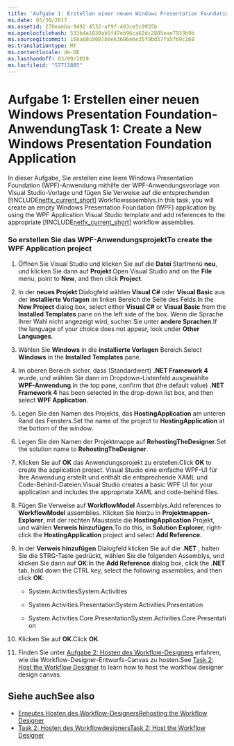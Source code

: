 ```yaml
---
title: 'Aufgabe 1: Erstellen einer neuen Windows Presentation Foundation-Anwendung'
ms.date: 03/30/2017
ms.assetid: 270eaeba-9492-4532-af9f-403ce5c9935b
ms.openlocfilehash: 533b4a1030ab5f47eb96ca62dc2805eae7933b9b
ms.sourcegitcommit: 160a88c8087b0e63606e6e35f9bd57fa5f69c168
ms.translationtype: MT
ms.contentlocale: de-DE
ms.lasthandoff: 03/09/2019
ms.locfileid: "57711885"
---
```

# <a name="task-1-create-a-new-windows-presentation-foundation-application"></a><span data-ttu-id="5a554-102">Aufgabe 1: Erstellen einer neuen Windows Presentation Foundation-Anwendung</span><span class="sxs-lookup"><span data-stu-id="5a554-102">Task 1: Create a New Windows Presentation Foundation Application</span></span>
<span data-ttu-id="5a554-103">In dieser Aufgabe, Sie erstellen eine leere Windows Presentation Foundation (WPF)-Anwendung mithilfe der WPF-Anwendungsvorlage von Visual Studio-Vorlage und fügen Sie Verweise auf die entsprechenden [!INCLUDE[netfx_current_short](../../../includes/netfx-current-short-md.md)] Workflowassemblys.</span><span class="sxs-lookup"><span data-stu-id="5a554-103">In this task, you will create an empty Windows Presentation Foundation (WPF) application by using the WPF Application Visual Studio template and add references to the appropriate [!INCLUDE[netfx_current_short](../../../includes/netfx-current-short-md.md)] workflow assemblies.</span></span>  
  
### <a name="to-create-the-wpf-application-project"></a><span data-ttu-id="5a554-104">So erstellen Sie das WPF-Anwendungsprojekt</span><span class="sxs-lookup"><span data-stu-id="5a554-104">To create the WPF Application project</span></span>  
  
1.  <span data-ttu-id="5a554-105">Öffnen Sie Visual Studio und klicken Sie auf die **Datei** Startmenü **neu**, und klicken Sie dann auf **Projekt**.</span><span class="sxs-lookup"><span data-stu-id="5a554-105">Open Visual Studio and on the **File** menu, point to **New**, and then click **Project**.</span></span>  
  
2.  <span data-ttu-id="5a554-106">In der **neues Projekt** Dialogfeld wählen **Visual C#**  oder **Visual Basic** aus der **installierte Vorlagen** im linken Bereich die Seite des Felds.</span><span class="sxs-lookup"><span data-stu-id="5a554-106">In the **New Project** dialog box, select either **Visual C#** or **Visual Basic** from the **Installed Templates** pane on the left side of the box.</span></span> <span data-ttu-id="5a554-107">Wenn die Sprache Ihrer Wahl nicht angezeigt wird, suchen Sie unter **andere Sprachen**.</span><span class="sxs-lookup"><span data-stu-id="5a554-107">If the language of your choice does not appear, look under **Other Languages**.</span></span>  
  
3.  <span data-ttu-id="5a554-108">Wählen Sie **Windows** in die **installierte Vorlagen** Bereich.</span><span class="sxs-lookup"><span data-stu-id="5a554-108">Select **Windows** in the **Installed Templates** pane.</span></span>  
  
4.  <span data-ttu-id="5a554-109">Im oberen Bereich sicher, dass (Standardwert) **.NET Framework 4** wurde, und wählen Sie dann im Dropdown-Listenfeld ausgewählte **WPF-Anwendung**.</span><span class="sxs-lookup"><span data-stu-id="5a554-109">In the top pane, confirm that (the default value) **.NET Framework 4** has been selected in the drop-down list box, and then select **WPF Application**.</span></span>  
  
5.  <span data-ttu-id="5a554-110">Legen Sie den Namen des Projekts, das **HostingApplication** am unteren Rand des Fensters.</span><span class="sxs-lookup"><span data-stu-id="5a554-110">Set the name of the project to **HostingApplication** at the bottom of the window.</span></span>  
  
6.  <span data-ttu-id="5a554-111">Legen Sie den Namen der Projektmappe auf **RehostingTheDesigner**.</span><span class="sxs-lookup"><span data-stu-id="5a554-111">Set the solution name to **RehostingTheDesigner**.</span></span>  
  
7.  <span data-ttu-id="5a554-112">Klicken Sie auf **OK** das Anwendungsprojekt zu erstellen.</span><span class="sxs-lookup"><span data-stu-id="5a554-112">Click **OK** to create the application project.</span></span> <span data-ttu-id="5a554-113">Visual Studio eine einfache WPF-UI für Ihre Anwendung erstellt und enthält die entsprechende XAML und Code-Behind-Dateien.</span><span class="sxs-lookup"><span data-stu-id="5a554-113">Visual Studio creates a basic WPF UI for your application and includes the appropriate XAML and code-behind files.</span></span>  
  
8.  <span data-ttu-id="5a554-114">Fügen Sie Verweise auf **WorkflowModel** Assemblys.</span><span class="sxs-lookup"><span data-stu-id="5a554-114">Add references to **WorkflowModel** assemblies.</span></span> <span data-ttu-id="5a554-115">Klicken Sie hierzu in **Projektmappen-Explorer**, mit der rechten Maustaste die **HostingApplication** Projekt, und wählen **Verweis hinzufügen**.</span><span class="sxs-lookup"><span data-stu-id="5a554-115">To do this, in **Solution Explorer**, right-click the **HostingApplication** project and select **Add Reference**.</span></span>  
  
9. <span data-ttu-id="5a554-116">In der **Verweis hinzufügen** Dialogfeld klicken Sie auf die **.NET** , halten Sie die STRG-Taste gedrückt, wählen Sie die folgenden Assemblys, und klicken Sie dann auf **OK**:</span><span class="sxs-lookup"><span data-stu-id="5a554-116">In the **Add Reference** dialog box, click the **.NET** tab, hold down the CTRL key, select the following assemblies, and then click **OK**:</span></span>  
  
    -   <span data-ttu-id="5a554-117">System.Activities</span><span class="sxs-lookup"><span data-stu-id="5a554-117">System.Activities</span></span>  
  
    -   <span data-ttu-id="5a554-118">System.Activities.Presentation</span><span class="sxs-lookup"><span data-stu-id="5a554-118">System.Activities.Presentation</span></span>  
  
    -   <span data-ttu-id="5a554-119">System.Activities.Core.Presentation</span><span class="sxs-lookup"><span data-stu-id="5a554-119">System.Activities.Core.Presentation</span></span>  
  
10. <span data-ttu-id="5a554-120">Klicken Sie auf **OK**.</span><span class="sxs-lookup"><span data-stu-id="5a554-120">Click **OK**.</span></span>  
  
11. <span data-ttu-id="5a554-121">Finden Sie unter [Aufgabe 2: Hosten des Workflow-Designers](task-2-host-the-workflow-designer.md) erfahren, wie die Workflow-Designer-Entwurfs-Canvas zu hosten.</span><span class="sxs-lookup"><span data-stu-id="5a554-121">See [Task 2: Host the Workflow Designer](task-2-host-the-workflow-designer.md) to learn how to host the workflow designer design canvas.</span></span>  
  
## <a name="see-also"></a><span data-ttu-id="5a554-122">Siehe auch</span><span class="sxs-lookup"><span data-stu-id="5a554-122">See also</span></span>
- [<span data-ttu-id="5a554-123">Erneutes Hosten des Workflow-Designers</span><span class="sxs-lookup"><span data-stu-id="5a554-123">Rehosting the Workflow Designer</span></span>](rehosting-the-workflow-designer.md)
- [<span data-ttu-id="5a554-124">Task 2: Hosten des Workflowdesigners</span><span class="sxs-lookup"><span data-stu-id="5a554-124">Task 2: Host the Workflow Designer</span></span>](task-2-host-the-workflow-designer.md)
